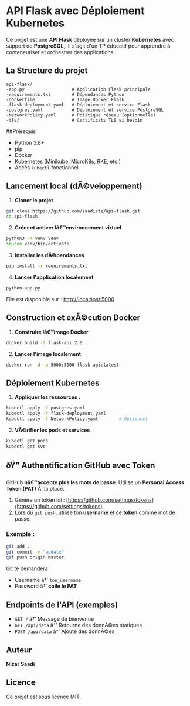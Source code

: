 # API Flask avec  Déploiement Kubernetes

Ce projet est une **API Flask** déployée sur un cluster **Kubernetes** avec support de **PostgreSQL**,. Il s'agit d'un TP éducatif pour apprendre à  conteneuriser et orchestrer des applications.

## La Structure du projet

```
api-flask/
-app.py                  # Application Flask principale
-requirements.txt        # Dépendances Python
-Dockerfile              # Image Docker Flask
-flask-deployment.yaml   # Déploiement et service Flask
-postgres.yaml           # Déploiement et service PostgreSQL
-NetworkPolicy.yaml      # Politique réseau (optionnelle)
-tls/                    # Certificats TLS si besoin
```

##Prérequis

- Python 3.8+
- pip
- Docker
- Kubernetes (Minikube, MicroK8s, RKE, etc.)
- Accès `kubectl` fonctionnel

##  Lancement local (dÃ©veloppement)

1. **Cloner le projet**

```bash
git clone https://github.com/saadiste/api-flask.git
cd api-flask
```

2. **Créer et activer lâ€™environnement virtuel**

```bash
python3 -m venv venv
source venv/bin/activate
```

3. **Installer les dÃ©pendances**

```bash
pip install -r requirements.txt
```

4. **Lancer l'application localement**

```bash
python app.py
```

Elle est disponible sur : [http://localhost:5000](http://localhost:5000)

##  Construction et exÃ©cution Docker

1. **Construire lâ€™image Docker**

```bash
docker build -t flask-api:2.0 .
```

2. **Lancer l'image localement**

```bash
docker run -d -p 5000:5000 flask-api:latest
```

## Déploiement Kubernetes

1. **Appliquer les ressources :**

```bash
kubectl apply -f postgres.yaml
kubectl apply -f flask-deployment.yaml
kubectl apply -f NetworkPolicy.yaml        # Optionnel
```

2. **VÃ©rifier les pods et services**

```bash
kubectl get pods
kubectl get svc
```





## ðŸ” Authentification GitHub avec Token

GitHub **nâ€™accepte plus les mots de passe**. Utilise un **Personal Access Token (PAT)** Ã  la place.

1. Génère un token ici : [https://github.com/settings/tokens](https://github.com/settings/tokens)
2. Lors du `git push`, utilise ton **username** et ce **token** comme mot de passe.

### Exemple :

```bash
git add .
git commit -m "update"
git push origin master
```

Git te demandera :

- Username â†’ `ton_username`
- Password â†’ **colle le PAT**

## Endpoints de l'API (exemples)

- `GET /` â†’ Message de bienvenue
- `GET /api/data` â†’ Retourne des donnÃ©es statiques
- `POST /api/data` â†’ Ajoute des donnÃ©es

## Auteur

**Nizar Saadi**

## Licence

Ce projet est sous licence MIT.

